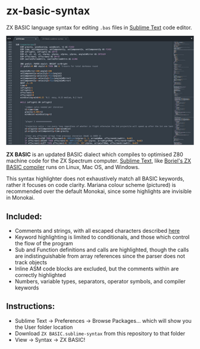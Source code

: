# zx-basic-syntax

ZX BASIC language syntax for editing `.bas` files in [Sublime Text](https://www.sublimetext.com) code editor.

![screenshot of ZX BASIC highlighting](images/example.jpg?raw=true)

**ZX BASIC** is an updated BASIC dialect which compiles to optimised Z80 machine code for the ZX Spectrum computer. [Sublime Text](https://www.sublimetext.com), like [Boriel's ZX BASIC compiler](https://zxbasic.readthedocs.io/en/docs/about/) runs on Linux, Mac OS, and Windows.

This syntax highlighter does not exhaustively match all BASIC keywords, rather it focuses on code clarity. Mariana colour scheme (pictured) is recommended over the default Monokai, since some highlights are invisible in Monokai.

## Included:
- Comments and strings, with all escaped characters described [here](https://zxbasic.readthedocs.io/en/docs/syntax/#graphic-characters)
- Keyword highlighting is limited to conditionals, and those which control the flow of the program
- Sub and Function definitions and calls are highlighted, though the calls are indistinguishable from array references since the parser does not track objects
- Inline ASM code blocks are excluded, but the comments within are correctly highlighted
- Numbers, variable types, separators, operator symbols, and compiler keywords

## Instructions:
- Sublime Text -> Preferences -> Browse Packages... which will show you the User folder location
- Download `ZX BASIC.sublime-syntax` from this repository to that folder
- View -> Syntax -> ZX BASIC!
